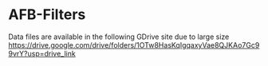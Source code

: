 # AFB-Filters
Data files are available in the following GDrive site due to large size
https://drive.google.com/drive/folders/1OTw8HasKqIgqaxyVae8QJKAo7Gc99vrY?usp=drive_link

